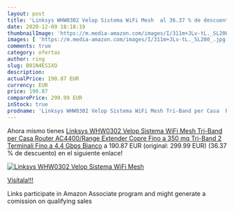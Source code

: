 ```yaml
---
layout: post
title: 'Linksys WHW0302 Velop Sistema WiFi Mesh  al 36.37 % de descuento'
date: 2020-12-09 18:18:19
thumbnailImage: 'https://m.media-amazon.com/images/I/311m+JLv-tL._SL200_.jpg'
images: [ 'https://m.media-amazon.com/images/I/311m+JLv-tL._SL200_.jpg' ]
comments: true
category: ofertas
author: ring
slug: B01N4ES1XO
description:
actualPrice: 190.87 EUR
currency: EUR
price: 190.87
comparePrice: 299.99 EUR
inStock: true
prodname: 'Linksys WHW0302 Velop Sistema WiFi Mesh Tri-Band per Casa  Router AC4400/Range Extender  Copre Fino a 350 mq  Tri-Band  2 Terminali Fino a 4.4 Gbps  Bianco'
---
```


Ahora mismo tienes [Linksys WHW0302 Velop Sistema WiFi Mesh Tri-Band per Casa  Router AC4400/Range Extender  Copre Fino a 350 mq  Tri-Band  2 Terminali Fino a 4.4 Gbps  Bianco](https://www.amazon.it/dp/B01N4ES1XO/?tag=tolees00-21) a 190.87 EUR (original: 299.99 EUR) (36.37 %  de descuento) en el siguiente enlace!

[![Linksys WHW0302 Velop Sistema WiFi Mesh ](https://m.media-amazon.com/images/I/311m+JLv-tL._SL200_.jpg)](https://www.amazon.it/dp/B01N4ES1XO/?tag=tolees00-21)

[Visítala!!!](https://www.amazon.it/dp/B01N4ES1XO/?tag=tolees00-21)

Links participate in Amazon Associate program and might generate a comission on qualifying sales
